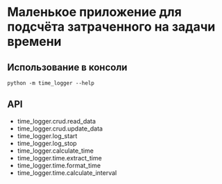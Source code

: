 # Маленькое приложение для подсчёта затраченного на задачи времени

## Использование в консоли
```shell
python -m time_logger --help
```

## API
* time_logger.crud.read_data
* time_logger.crud.update_data
* time_logger.log_start
* time_logger.log_stop
* time_logger.calculate_time
* time_logger.time.extract_time
* time_logger.time.format_time
* time_logger.time.calculate_interval
